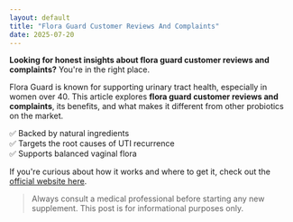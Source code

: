 ```yaml
---
layout: default
title: "Flora Guard Customer Reviews And Complaints"
date: 2025-07-20
---
```


**Looking for honest insights about flora guard customer reviews and complaints?** You're in the right place.


Flora Guard is known for supporting urinary tract health, especially in women over 40. This article explores **flora guard customer reviews and complaints**, its benefits, and what makes it different from other probiotics on the market.

✅ Backed by natural ingredients  
✅ Targets the root causes of UTI recurrence  
✅ Supports balanced vaginal flora

If you're curious about how it works and where to get it, check out the [official website here](https://floraguard.co.uk/).  

> Always consult a medical professional before starting any new supplement. This post is for informational purposes only.